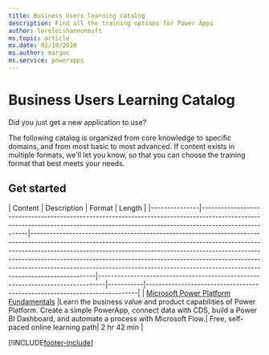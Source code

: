 ```yaml
---
title: Business Users learning catalog
description: Find all the training options for Power Apps
author: loreleishannonmsft
ms.topic: article
ms.date: 02/19/2020
ms.author: margoc
ms.service: powerapps
---
```


# Business Users Learning Catalog

Did you just get a new application to use? 

The following catalog is organized from core knowledge to specific domains, and from most basic to most advanced. If content exists in multiple formats, we'll let you know, so that you can choose the training format that best meets your needs. 
 

## Get started

| Content  | Description  | Format  | Length    | 
|---------------|------------------------------------------------------------------------------------------------------------------------------------------------------------------------------------|--------------------------------------------------------------------------------------------------------------------------------------------------------------------------------------------------------------------------------------------------------------------------------------------------------------------------------------------------------------------------------------------------------------------------|--------------------------------------------------------------------------------|-----------|---------------------------------------------------------------------------|
| [Microsoft Power Platform Fundamentals](/learn/paths/power-plat-fundamentals/)	|Learn the business value and product capabilities of Power Platform. Create a simple PowerApp, connect data with CDS, build a Power BI Dashboard, and automate a process with Microsoft Flow.|	Free, self-paced online learning path|	2 hr 42 min |


[!INCLUDE[footer-include](../includes/footer-banner.md)]